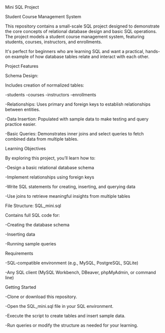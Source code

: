 Mini SQL Project

Student Course Management System

This repository contains a small-scale SQL project designed to demonstrate the core concepts of relational database design and basic SQL operations. The project models a student course management system, featuring students, courses, instructors, and enrollments.

It's perfect for beginners who are learning SQL and want a practical, hands-on example of how database tables relate and interact with each other.

Project Features

Schema Design: 

Includes creation of normalized tables:

-students
-courses
-instructors
-enrollments

-Relationships:
  Uses primary and foreign keys to establish relationships between entities.

-Data Insertion:
  Populated with sample data to make testing and query practice easier.

-Basic Queries:
  Demonstrates inner joins and select queries to fetch combined data from multiple tables.

Learning Objectives

By exploring this project, you’ll learn how to:

-Design a basic relational database schema

-Implement relationships using foreign keys

-Write SQL statements for creating, inserting, and querying data

-Use joins to retrieve meaningful insights from multiple tables

File Structure:
 SQL_mini.sql

Contains full SQL code for: 

-Creating the database schema

-Inserting data

-Running sample queries



Requirements

-SQL-compatible environment (e.g., MySQL, PostgreSQL, SQLite)

-Any SQL client (MySQL Workbench, DBeaver, phpMyAdmin, or command line)


Getting Started

-Clone or download this repository.

-Open the SQL_mini.sql file in your SQL environment.

-Execute the script to create tables and insert sample data.

-Run queries or modify the structure as needed for your learning.
